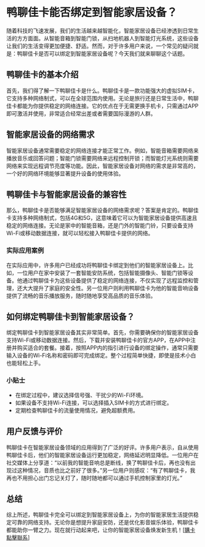 # 鸭聊佳卡能否绑定到智能家居设备？

随着科技的飞速发展，我们的生活越来越智能化，智能家居设备已经渗透到日常生活的方方面面。从智能音箱到智能门锁，从扫地机器人到智能灯光系统，这些设备让我们的生活变得更加便捷、舒适。然而，对于许多用户来说，一个常见的疑问就是：鸭聊佳卡是否可以绑定到智能家居设备呢？今天我们就来聊聊这个话题。

## 鸭聊佳卡的基本介绍

首先，我们得了解一下鸭聊佳卡是什么。鸭聊佳卡是一款功能强大的虚拟SIM卡，它支持多种网络制式，可以在全球范围内使用。无论是旅行还是日常生活中，鸭聊佳卡都能为你提供稳定的网络连接。它的优点在于无需更换手机卡，只需通过APP即可激活并使用，非常适合经常出差或者需要国际漫游的人群。

## 智能家居设备的网络需求

智能家居设备通常需要稳定的网络连接才能正常工作。例如，智能音箱需要网络来播放音乐或回答问题；智能门锁需要网络来远程控制开锁；而智能灯光系统则需要网络来实现远程调节亮度等功能。因此，智能家居设备对网络的需求是非常高的，一个好的网络环境能够显著提升设备的使用体验。

## 鸭聊佳卡与智能家居设备的兼容性

那么，鸭聊佳卡是否能够满足智能家居设备的网络需求呢？答案是肯定的。鸭聊佳卡支持多种网络制式，包括4G和5G，这意味着它可以为智能家居设备提供高速且稳定的网络连接。无论是家中的智能音箱，还是门外的智能门铃，只要设备支持Wi-Fi或移动数据连接，就可以轻松接入鸭聊佳卡提供的网络。

### 实际应用案例

在实际应用中，许多用户已经成功将鸭聊佳卡绑定到他们的智能家居设备上。比如，一位用户在家中安装了一套智能安防系统，包括智能摄像头、智能门锁等设备。他通过鸭聊佳卡为这些设备提供了稳定的网络连接，不仅实现了远程监控和管理，还大大提升了家庭的安全性。另一位用户则利用鸭聊佳卡为他的智能音响设备提供了流畅的音乐播放服务，随时随地享受高品质的音乐体验。

## 如何绑定鸭聊佳卡到智能家居设备？

绑定鸭聊佳卡到智能家居设备其实非常简单。首先，你需要确保你的智能家居设备支持Wi-Fi或移动数据连接。然后，下载并安装鸭聊佳卡的官方APP，在APP中注册并购买适合的套餐。接着，按照APP内的指引进行设备的绑定操作，通常只需要输入设备的Wi-Fi名称和密码即可完成绑定。整个过程简单快捷，即使是技术小白也能轻松上手。

### 小贴士

- 在绑定过程中，建议选择信号强、干扰少的Wi-Fi环境。
- 如果设备不支持Wi-Fi连接，可以选择插入SIM卡的方式进行绑定。
- 定期检查鸭聊佳卡的流量使用情况，避免超额费用。

## 用户反馈与评价

鸭聊佳卡在智能家居设备领域的应用得到了广泛的好评。许多用户表示，自从使用鸭聊佳卡后，他们的智能家居设备运行更加稳定，网络延迟明显降低。一位用户在社交媒体上分享道：“以前我的智能音响总是断线，换了鸭聊佳卡后，再也没有出现过这种情况，音质也比之前好了很多。”另一位用户则感叹：“有了鸭聊佳卡，我再也不用担心出门忘记关灯了，随时随地都可以通过手机控制家里的灯光。”

## 总结

综上所述，鸭聊佳卡完全可以绑定到智能家居设备上，为你的智能家居生活提供稳定可靠的网络支持。无论你是想提升家庭安防，还是优化影音娱乐体验，鸭聊佳卡都能助你一臂之力。现在就行动起来吧，让你的智能家居设备焕发新生机！[[購卡點擊聯系](https://t.me/s/esim1088)]